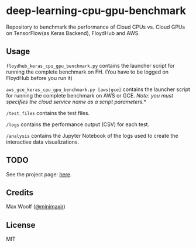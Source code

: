 # deep-learning-cpu-gpu-benchmark

Repository to benchmark the performance of Cloud CPUs vs. Cloud GPUs on TensorFlow(as Keras Backend),  FloydHub and AWS.

## Usage

`floydhub_keras_cpu_gpu_benchmark.py` contains the launcher script for running the complete benchmark on FH. (You have to be logged on FloydHub before you run it)

`aws_gce_keras_cpu_gpu_benchmark.py [aws|gce]` contains the launcher script for running the complete benchmark on AWS or GCE. *Note: you must specifies the cloud service name as a script parameters.**

`/test_files` contains the test files.

`/logs` contains the performance output (CSV) for each test.

`/analysis` contains the Jupyter Notebook of the logs used to create the interactive data visualizations.

## TODO

See the project page: [here](https://github.com/ReDeiPirati/deep-learning-cpu-gpu-benchmark/projects).

## Credits

Max Woolf ([@minimaxir](http://minimaxir.com))

## License

MIT